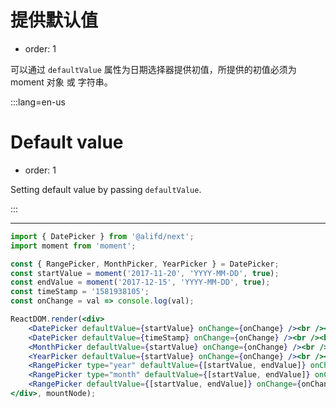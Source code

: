 # 提供默认值

- order: 1

可以通过 `defaultValue` 属性为日期选择器提供初值，所提供的初值必须为 moment 对象 或 字符串。

:::lang=en-us
# Default value

- order: 1

Setting default value by passing `defaultValue`.

:::

---

````jsx
import { DatePicker } from '@alifd/next';
import moment from 'moment';

const { RangePicker, MonthPicker, YearPicker } = DatePicker;
const startValue = moment('2017-11-20', 'YYYY-MM-DD', true);
const endValue = moment('2017-12-15', 'YYYY-MM-DD', true);
const timeStamp = '1581938105';
const onChange = val => console.log(val);

ReactDOM.render(<div>
    <DatePicker defaultValue={startValue} onChange={onChange} /><br /><br />
    <DatePicker defaultValue={timeStamp} onChange={onChange} /><br /><br />
    <MonthPicker defaultValue={startValue} onChange={onChange} /><br /><br />
    <YearPicker defaultValue={startValue} onChange={onChange} /><br /><br />
    <RangePicker type="year" defaultValue={[startValue, endValue]} onChange={onChange} /><br /><br />
    <RangePicker type="month" defaultValue={[startValue, endValue]} onChange={onChange} /><br /><br />
    <RangePicker defaultValue={[startValue, endValue]} onChange={onChange} />
</div>, mountNode);
````
